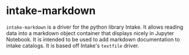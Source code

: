 # intake-markdown

`intake-markdown` is a driver for the python library Intake. It allows reading data into a markdown object container that displays nicely in Jupyter Notebook. It is intended to be used to add markdown documentation to intake catalogs. It is based off Intake's `textfile` driver.

